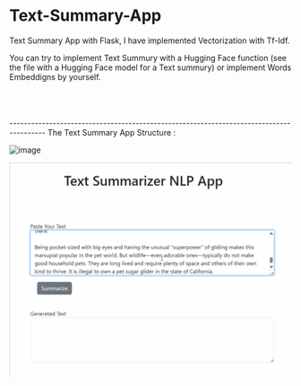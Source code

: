 # Text-Summary-App
Text Summary App with Flask, I have implemented Vectorization with Tf-Idf.

You can try to implement Text Summury with a  Hugging Face function (see the file with a Hugging Face model for a Text summury) or implement Words Embeddigns by yourself.


<br />
<br />
<br />
 ----------------------------------------------------------------------------------------
The Text Summary App Structure :

![image](https://github.com/AlbinaKrasykova/Text-Summary-App/assets/91033995/9d68525e-67c4-47d8-8a0a-17032433df7d)

![image](https://github.com/AlbinaKrasykova/Text-Summary-App/blob/main/Text_Summary_App_Demo_2.gif)
